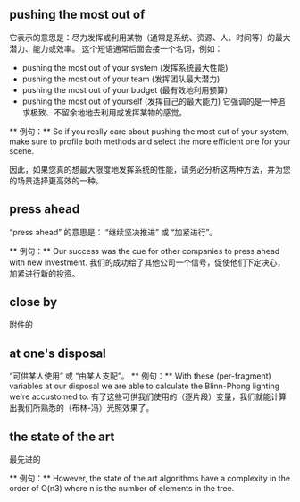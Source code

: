 ## pushing the most out of 
它表示的意思是：尽力发挥或利用某物（通常是系统、资源、人、时间等）的最大潜力、能力或效率。
这个短语通常后面会接一个名词，例如：
- pushing the most out of your system (发挥系统最大性能)
- pushing the most out of your team (发挥团队最大潜力)
- pushing the most out of your budget (最有效地利用预算)
- pushing the most out of yourself (发挥自己的最大能力)
它强调的是一种追求极致、不留余地地去利用或发挥某物的感觉。

** 例句：**
So if you really care about pushing the most out of your system, make sure to profile both methods and select the more efficient one for your scene.

因此，如果您真的想最大限度地发挥系统的性能，请务必分析这两种方法，并为您的场景选择更高效的一种。


## press ahead
“press ahead” 的意思是： “继续坚决推进” 或 “加紧进行”。

** 例句：**
Our success was the cue for other companies to press ahead with new investment.
我们的成功给了其他公司一个信号，促使他们下定决心，加紧进行新的投资。

## close by
附件的

## at one's disposal

“可供某人使用” 或 “由某人支配”。
** 例句：**
With these (per-fragment) variables at our disposal we are able to calculate the Blinn-Phong lighting we're accustomed to.
有了这些可供我们使用的（逐片段）变量，我们就能计算出我们所熟悉的（布林-冯）光照效果了。

## the state of the art 
最先进的

** 例句：**
However, the state of the art algorithms have a complexity in the order of O(n3) where n is the number of elements in the tree.